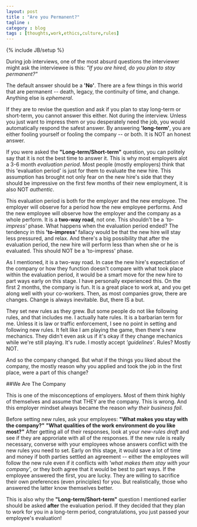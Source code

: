 ```yaml
---
layout: post
title : "Are you Permanent?"
tagline : 
category : blog
tags : [thoughts,work,ethics,culture,rules]
---
```

{% include JB/setup %}

During job interviews, one of the most absurd questions the interviewer might ask the interviewee is this: *"If you are hired, do you plan to stay permanent?"*

The default answer should be a **'No'**. There are a few things in this world that are permanent -- death, legacy, the continuity of time, and change. Anything else is *ephemeral*.

If they are to revise the question and ask if you plan to stay long-term or short-term, you cannot answer this either. Not during the interview. Unless you just want to impress them or you desperately need the job, you would automatically respond the safest answer. By answering **'long-term'**, you are either fooling yourself or fooling the company -- or both. It is NOT an honest answer. 

If you were asked the **"Long-term/Short-term"** question, you can politely say that it is not the best time to answer it. This is why most employers alot a 3-6 month *evaluation period*. Most people (mostly employers) think that this 'evaluation period' is just for them to evaluate the new hire. This assumption has brought not only fear on the new hire's side that they should be impressive on the first few months of their new employment, it is also NOT *authentic*. 

This evaluation period is both for the employer and the new employee. The employer will observe for a period how the new employee performs. And the new employee will observe how the employer and the company as a whole perform. It is a **two-way road**, not one. This shouldn't be a *'to-impress'* phase. What happens when the evaluation period ended? The tendency in this **'to-impress'** fallacy would be that the new hire will stay less pressured, and relax. And there's a big possibility that after the evaluation period, the new hire will perform less than when she or he is evaluated. This should NOT be a 'to-impress' phase.

As I mentioned, it is a two-way road. In case the new hire's expectation of the company or how they function doesn't compare with what took place within the evaluation period, it would be a smart move for the new hire to part ways early on this stage. I have personally experienced this. On the first 2 months, the company is fun. It is a great place to work at, and you get along well with your co-workers. Then, as most companies grow, there are changes. Change is always inevitable. But, there IS a but.

They set new rules as they grew. But some people do not like following rules, and that includes me. I actually hate rules. It is a barbarian term for me. Unless it is law or traffic enforcement, I see no point in setting and following new rules. It felt like I am playing the game, then there's new mechanics. They didn't even ask us if it's okay if they change mechanics while we're still playing. It's rude. I mostly accept *'guidelines'*. Rules? Mostly NOT.

And so the company changed. But what if the things you liked about the company, the mostly reason why you applied and took the job in the first place, were a part of this change?

##We Are The Company

This is one of the misconceptions of employers. Most of them think highly of themselves and assume that THEY are the company. This is wrong. And this employer mindset always became the reason *why their business fail*. 

Before setting new rules, ask your employees: **"What makes you stay with the company?"** **"What qualities of the work environment do you like most?"** After getting all of their responses, look at your *new-rules draft* and see if they are approriate with all of the responses. If the new rule is really necessary, converse with your employees whose answers conflict with the new rules you need to set. Early on this stage, it would save a lot of time and money if both parties settled an agreement -- either the employees will follow the new rule even if it conflicts with *'what makes them stay with your company'*, or they both agree that it would be best to part ways. If the employee answered the first, you are lucky. They are willing to sacrifice their own preferences (even principles) for you. But realistically, those who answered the latter know themselves better.

This is also why the **"Long-term/Short-term"** question I mentioned earlier should be asked **after** the evaluation period. If they decided that they plan to work for you in a long-term period, congratulations, you just passed your employee's evaluation!
